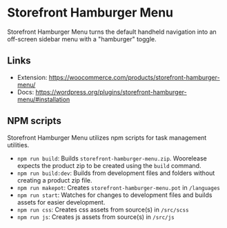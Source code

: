 # Storefront Hamburger Menu

Storefront Hamburger Menu turns the default handheld navigation into an off-screen sidebar menu with a "hamburger" toggle.

## Links

- Extension: https://woocommerce.com/products/storefront-hamburger-menu/
- Docs: https://wordpress.org/plugins/storefront-hamburger-menu/#installation

## NPM scripts

Storefront Hamburger Menu utilizes npm scripts for task management utilities.

- `npm run build`: Builds `storefront-hamburger-menu.zip`. Woorelease expects the product zip to be created using the `build` command.
- `npm run build:dev`: Builds from development files and folders without creating a product zip file.
- `npm run makepot`: Creates `storefront-hamburger-menu.pot` in `/languages`
- `npm run start`: Watches for changes to development files and builds assets for easier development.
- `npm run css`: Creates css assets from source(s) in `/src/scss`
- `npm run js`: Creates js assets from source(s) in `/src/js`
